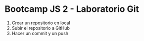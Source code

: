 # Bootcamp JS 2 - Laboratorio Git

1. Crear un repositorio en local
2. Subir el repositorio a GitHub
3. Hacer un commit y un push